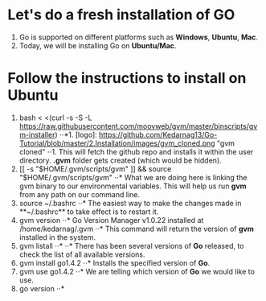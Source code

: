 Let's  do a fresh installation of GO
==================================

1. Go is supported on different platforms such as **Windows**, **Ubuntu**, **Mac**.
2. Today, we will be installing Go on **Ubuntu/Mac**.

Follow the instructions to install on Ubuntu
==========================================
1.  bash < <(curl -s -S -L https://raw.githubusercontent.com/moovweb/gvm/master/binscripts/gvm-installer)
⋅⋅*1. [logo]: https://github.com/Kedarnag13/Go-Tutorial/blob/master/2.Installation/images/gvm_cloned.png "gvm cloned"
⋅⋅1. This will fetch the github repo and installs it within the user directory. **.gvm** folder gets created (which would be hidden).
2.   [[ -s "$HOME/.gvm/scripts/gvm" ]] && source "$HOME/.gvm/scripts/gvm"
⋅⋅* What we are doing here is linking the gvm binary to our environmental variables. This will help us run **gvm** from any path on our command line.
3. source ~/.bashrc
⋅⋅* The easiest way to make the changes made in **~/.bashrc** to take effect is to restart it.  
4. gvm version
⋅⋅*  Go Version Manager v1.0.22 installed at /home/kedarnag/.gvm
⋅⋅* This command will return the version of **gvm** installed in the system.
5. gvm listall
⋅⋅* 
⋅⋅* There has been several versions of **Go** released, to check the list of all available versions.
6. gvm install go1.4.2
⋅⋅* Installs the specified version of **Go**.
7. gvm use go1.4.2
⋅⋅* We are telling which version of **Go** we would like to use.
8. go version
⋅⋅* 



